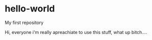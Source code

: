 # hello-world
My first repository


Hi, everyone i'm really apreachiate to use this stuff, what up bitch....


